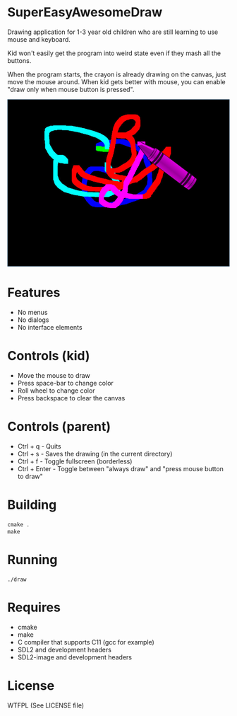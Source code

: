 SuperEasyAwesomeDraw
==
Drawing application for 1-3 year old children who are still learning to use mouse and keyboard.

Kid won't easily get the program into weird state even if they mash all the buttons.

When the program starts, the crayon is already drawing on the canvas, just move the mouse around. When kid gets better with mouse, you can enable "draw only when mouse button is pressed".

![alt text](https://github.com/dusteddk/supereasyawesomedraw/blob/master/screenshot.jpg?raw=true)

Features
==
- No menus
- No dialogs
- No interface elements

Controls (kid)
==
- Move the mouse to draw
- Press space-bar to change color
- Roll wheel to change color
- Press backspace to clear the canvas

Controls (parent)
==
- Ctrl + q - Quits
- Ctrl + s - Saves the drawing (in the current directory)
- Ctrl + f - Toggle fullscreen (borderless)
- Ctrl + Enter - Toggle between "always draw" and "press mouse button to draw"

Building
==
```
cmake .
make
```

Running
==
```
./draw
```

Requires
==
- cmake
- make
- C compiler that supports C11 (gcc for example)
- SDL2 and development headers
- SDL2-image and development headers

License
==
WTFPL (See LICENSE file)

